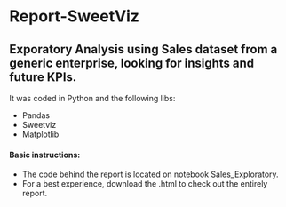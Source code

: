 # Report-SweetViz
## Exporatory Analysis using Sales dataset from a generic enterprise, looking for insights and future KPIs.
It was coded in Python and the following libs:
- Pandas
- Sweetviz
- Matplotlib


#### Basic instructions:
- The code behind the report is located on notebook Sales_Exploratory.
- For a best experience, download the .html to check out the entirely report.
